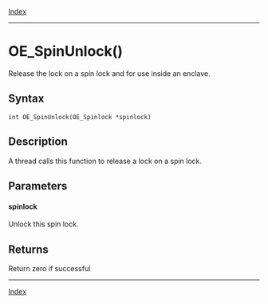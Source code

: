 [Index](index.md)

---
# OE_SpinUnlock()

Release the lock on a spin lock and for use inside an enclave.

## Syntax

    int OE_SpinUnlock(OE_Spinlock *spinlock)
## Description 

A thread calls this function to release a lock on a spin lock.



## Parameters

#### spinlock

Unlock this spin lock.

## Returns

Return zero if successful

---
[Index](index.md)

